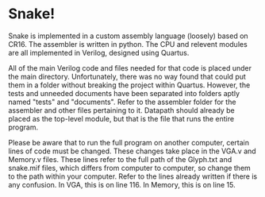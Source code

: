 # Snake!

Snake is implemented in a custom assembly language (loosely) based on CR16.
The assembler is written in python.
The CPU and relevent modules are all implemented in Verilog, designed using Quartus.

All of the main Verilog code and files needed for that code is placed under the main directory. Unfortunately, there was no way found that could put them in a folder without breaking the project within Quartus. However, the tests and unneeded documents have been separated into folders aptly named "tests" and "documents". Refer to the assembler folder for the assembler and other files pertaining to it. Datapath should already be placed as the top-level module, but that is the file that runs the entire program.

Please be aware that to run the full program on another computer, certain lines of code must be changed. These changes take place in the VGA.v and Memory.v files. These lines refer to the full path of the Glyph.txt and snake.mif files, which differs from computer to computer, so change them to the path within your computer. Refer to the lines already written if there is any confusion.
  In VGA, this is on line 116. In Memory, this is on line 15.
